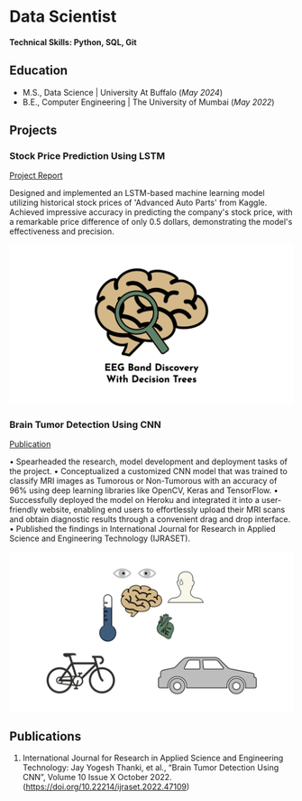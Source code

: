 # Data Scientist

#### Technical Skills: Python, SQL, Git

## Education							       		
- M.S., Data Science	| University At Buffalo  (_May 2024_)	 			        		
- B.E., Computer Engineering | The University of Mumbai (_May 2022_)

## Projects
### Stock Price Prediction Using LSTM
[Project Report](https://drive.google.com/file/d/1F9zw2iQxF6zAD56bTwn5niXEtaRmrNDa/view?usp=sharing)


Designed and implemented an LSTM-based machine learning model utilizing historical stock prices of 'Advanced Auto Parts' from Kaggle.
Achieved impressive accuracy in predicting the company's stock price, with a remarkable price difference of only 0.5 dollars, demonstrating the model's effectiveness and precision.

![EEG Band Discovery](/assets/img/eeg_band_discovery.jpeg)

### Brain Tumor Detection Using CNN
[Publication](https://doi.org/10.22214/ijraset.2022.47109)

•	Spearheaded the research, model development and deployment tasks of the project.
•	Conceptualized a customized CNN model that was trained to classify MRI images as Tumorous or Non-Tumorous with an accuracy of 96% using deep learning libraries like OpenCV, Keras and TensorFlow.
•	Successfully deployed the model on Heroku and integrated it into a user-friendly website, enabling end users to effortlessly upload their MRI scans and obtain diagnostic results through a convenient drag and drop interface.
•	Published the findings in International Journal for Research in Applied Science and Engineering Technology (IJRASET).

![Bike Study](/assets/img/bike_study.jpeg)


## Publications
1. International Journal for Research in Applied Science and Engineering Technology: Jay Yogesh Thanki, et al., “Brain Tumor Detection Using CNN”, Volume 10 Issue X October 2022.
 (https://doi.org/10.22214/ijraset.2022.47109)

